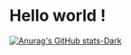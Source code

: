 # Hello world !

[![Anurag's GitHub stats-Dark](https://github-readme-stats.vercel.app/api?username=Sudoeranas\&show_icons=true\&theme=dark#gh-dark-mode-only)](https://github.com/Sudoeranas/github-readme-stats#responsive-card-theme#gh-dark-mode-only)

